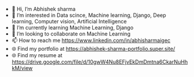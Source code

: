 - 👋 Hi, I’m Abhishek sharma
- 👀 I’m interested in Data scince, Machine learning, Django, Deep learning, Computer vision, Artificial Intelligence
- 🌱 I’m currently learning Machine Learning, Django
- 💞️ I’m looking to collaborate on Machine Learning
- 📫 How to reach me https://www.linkedin.com/in/abhisharmaigec
- 🌐 Find my portfolio at https://abhishek-sharma-portfolio.super.site/
- 🌐 Find my resume at https://drive.google.com/file/d/10gwW4Nu8EFjvEkDmDmtna6CkarNuHhkM/view

<!---
Abhishek676062/Abhishek676062 is a ✨ special ✨ repository because its `README.md` (this file) appears on your GitHub profile.
You can click the Preview link to take a look at your changes.
--->
